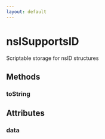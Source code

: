 ```yaml
---
layout: default
---
```


# nsISupportsID #
  
Scriptable storage for nsID structures  
  

## Methods ##

### toString ###

## Attributes ##

### data ###
